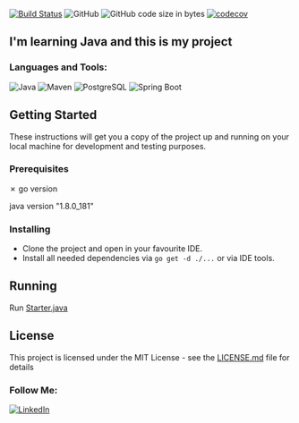 [![Build Status](https://travis-ci.com/Fendansas/onlinestore.svg?branch=main)](https://travis-ci.com/Fendansas/onlinestore)
![GitHub](https://img.shields.io/github/license/Fendansas/onlinestore)
![GitHub code size in bytes](https://img.shields.io/github/languages/code-size/fendansas/onlinestore?color=%2378863b)
[![codecov](https://codecov.io/gh/Fendansas/onlinestore/branch/main/graph/badge.svg?token=VIHINFMYL7)](https://codecov.io/gh/Fendansas/onlinestore)

## I'm learning Java and this is my project

### Languages and Tools:
![Java](https://img.shields.io/badge/-Java-090909?style=for-the-badge&logo=java&logoColor=47C5FB)
![Maven](https://img.shields.io/badge/-Maven-090909?style=for-the-badge&logo=maven&logoColor=097CDB)
![PostgreSQL](https://img.shields.io/badge/-PostgreSQL-090909?style=for-the-badge&logo=mysql&logoColor=F8C52C)
![Spring Boot](https://img.shields.io/badge/-SpringBoot-090909?style=for-the-badge&logo=spring&logoColor=F88C00)

## Getting Started

These instructions will get you a copy of the project up and running on your local machine for development
 and testing purposes.
 
 ### Prerequisites
 ✗ go version
 
 java version "1.8.0_181"
 

### Installing

* Clone the project and open in your favourite IDE.
* Install all needed dependencies via `go get -d ./...` or via IDE tools.

## Running

Run [Starter.java](https://github.com/Fendansas/onlinestore/blob/main/src/main/java/com/github/fendansas/onlinestore/Starter.java)


## License

This project is licensed under the MIT License - see the [LICENSE.md](LICENSE.md) file for details

### Follow Me:
[![LinkedIn](https://img.shields.io/badge/-LinkedIn-090909?style=for-the-badge&logo=linkedin&logoColor=007BB6)](https://www.linkedin.com/in/%D1%81%D0%B5%D1%80%D0%B3%D0%B5%D0%B9-%D0%B4%D0%B0%D0%BD%D0%B8%D0%BB%D1%8C%D1%87%D0%B8%D0%BA-b749131ba/)








